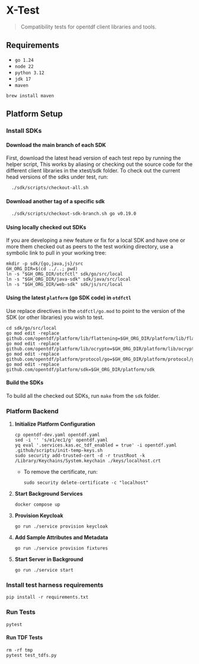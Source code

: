 # X-Test

> Compatibility tests for opentdf client libraries and tools.

## Requirements

- `go 1.24`
- `node 22`
- `python 3.12`
- `jdk 17`
- `maven`

```shell
brew install maven
```

## Platform Setup

### Install SDKs

#### Download the main branch of each SDK

First, download the latest head version of each test repo by running the helper script, 
This works by aliasing or checking out the source code for the different client libraries in the xtest/sdk folder.
To check out the current head versions of the sdks under test, run:

```sh
  ./sdk/scripts/checkout-all.sh
```

#### Download another tag of a specific sdk

```sh
  ./sdk/scripts/checkout-sdk-branch.sh go v0.19.0
```


#### Using locally checked out SDKs

If you are developing a new feature or fix for a local SDK
and have one or more them checked out as peers to the test working directory,
use a symbolic link to pull in your working tree:

```shell
mkdir -p sdk/{go,java,js}/src
GH_ORG_DIR=$(cd ../..; pwd)
ln -s "$GH_ORG_DIR/otcfctl" sdk/go/src/local
ln -s "$GH_ORG_DIR/java-sdk" sdk/java/src/local
ln -s "$GH_ORG_DIR/web-sdk" sdk/js/src/local
```

#### Using the latest `platform` (go SDK code) in `otdfctl`

Use replace directives in the `otdfctl/go.mod` to point to the version of the SDK (or other libraries) you wish to test.

```shell
cd sdk/go/src/local
go mod edit -replace github.com/opentdf/platform/lib/flattening=$GH_ORG_DIR/platform/lib/flattening
go mod edit -replace github.com/opentdf/platform/lib/ocrypto=$GH_ORG_DIR/platform/lib/ocrypto
go mod edit -replace github.com/opentdf/platform/protocol/go=$GH_ORG_DIR/platform/protocol/go
go mod edit -replace github.com/opentdf/platform/sdk=$GH_ORG_DIR/platform/sdk
```

#### Build the SDKs

To build all the checked out SDKs, run `make` from the `sdk` folder.

### Platform Backend

1. **Initialize Platform Configuration**
   ```shell
   cp opentdf-dev.yaml opentdf.yaml
   sed -i '' 's/e1/ec1/g' opentdf.yaml
   yq eval '.services.kas.ec_tdf_enabled = true' -i opentdf.yaml
   .github/scripts/init-temp-keys.sh
   sudo security add-trusted-cert -d -r trustRoot -k /Library/Keychains/System.keychain ./keys/localhost.crt
   ```
   - To remove the certificate, run:
     ```shell
     sudo security delete-certificate -c "localhost"
     ```
2. **Start Background Services**
   ```shell
   docker compose up
   ```
3. **Provision Keycloak**
   ```shell
   go run ./service provision keycloak
   ```
4. **Add Sample Attributes and Metadata**
   ```shell
   go run ./service provision fixtures
   ```
5. **Start Server in Background**
   ```shell
   go run ./service start
   ```

### Install test harness requirements

```shell
pip install -r requirements.txt
```

### Run Tests

```shell
pytest
```

#### Run TDF Tests

```shell
rm -rf tmp
pytest test_tdfs.py
```

